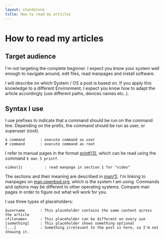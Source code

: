 ```yaml
---
layout: standalone
title: How to read my articles
---
```


# How to read my articles

## Target audience

I'm not targeting the complete beginner.  I expect you know your system well enough to navigate around, edit files, read manpages and install software.

I will describe on which System / OS a post is based on. If you apply this knowledge to a different Environment, I expect you know how to adapt the article accordingly (use different paths, devices names etc..).

## Syntax I use

I use prefixes to indicate that a command should be run on the command line. Depending on the prefix, the command should be run as user, or superuser (root).
```
$ command       : execute command as user
# command       : execute command as root
```

I refer to manual pages in the format [printf(3)](https://man.openbsd.org/printf.3), which can be read using the command `$ man 3 printf`.

```
video(1)          : read manpage in section 1 for "video"
```

The sections and their meaning are described in [man(1)](https://man.openbsd.org/man.1). I'm linking to manpages on [man.openbsd.org](https://man.openbsd.org), which is the system I am using. Commands and options may be different to other operating systems. Compare man pages in order to figure out what will work for you.


I use three types of placeholders:
```
$username       : This placeholder contains the same content across the article
<filename>      : This placeholder can be different on every use
[something]     : This placeholder shows something optional
[...]           : Something irrelevant to the post is here, so I'm not showing it.
```

